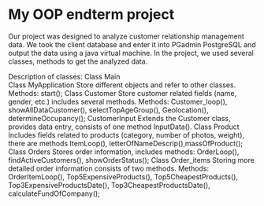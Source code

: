 # My OOP endterm project
Our project was designed to analyze customer relationship management data. We took the client database and enter it into PGadmin PostgreSQL and output the data using a java virtual machine. In the project, we used several classes, methods to get the analyzed data.  

Description of classes:
Class Main    
Class MyApplication 
Store different objects and refer to other classes. 
Methods: start();
Class Customer
Store customer related fields (name, gender, etc.) includes several methods.
Methods: Customer_loop(),  showAllDataCustomer(), selectTopAgeGroup(), Geolocation(), determineOccupancy();
CustomerInput
	Extends the Customer class, provides data entry, consists of one method InputData().
Class Product
Includes fields related to products (category, number of photos, weight), there are methods ItemLoop(), letterOfNameDescrip(),massOfProduct();
Class Orders
Stores order information, includes methods: OrderLoop(), findActiveCustomers(), showOrderStatus();
Class Order_items
Storing more detailed order information consists of two methods.
Methods: OrderItemLoop(), Top5ExpensiveProducts(), Top5CheapestProducts(), Top3ExpensiveProductsDate(), Top3CheapestProductsDate(), calculateFundOfCompany();
